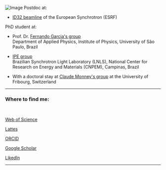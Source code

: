 ![Image](2023_12_Cande_ID32_1447_.jpg)
Postdoc at:

- [ID32 beamline](https://www.esrf.fr/ID32) of the European Synchrotron (ESRF)
  
PhD student at:

- Prof. Dr. [Fernando Garcia's group](https://sites.google.com/site/ferton/home?authuser=0) <br />
Department of Applied Physics, Institute of Physics, University of São Paulo, Brazil

- [IPE group](https://www.lnls.cnpem.br/facilities/ipe-en/) <br /> Brazilian Synchrotron Light Laboratory (LNLS), National Center for Research on Energy and Materials (CNPEM), Campinas, Brazil

- With a doctoral stay at [Claude Monney's group](https://sites.google.com/view/group-monney/home) at the University of Fribourg, Switzerland


<hr>

### Where to find me:

<br>

[Web of Science](https://www.webofscience.com/wos/author/record/R-9001-2017)

[Lattes](http://lattes.cnpq.br/3704780601342272)

[ORCID](https://orcid.org/0000-0002-6551-5481)

[Google Scholar](https://scholar.google.com.br/citations?user=sDjkm3YAAAAJ&hl=pt-BR)

[LikedIn](https://www.linkedin.com/in/marlic/)

<hr>
